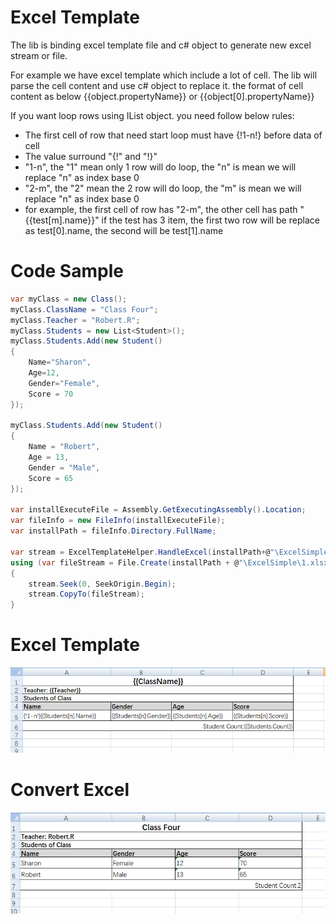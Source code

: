 # Excel Template
The lib is binding excel template file and c# object to generate new excel stream or file.

For example we have excel template which include a lot of cell. The lib will parse the cell content and use c# object to replace it.
the format of cell content as below
{{object.propertyName}} or {{object[0].propertyName}}

If you want loop rows using IList object. you need follow below rules:
- The first cell of row that need start loop must have {!1-n!} before data of cell
- The value surround "{!" and "!}"
- "1-n", the "1" mean only 1 row will do loop, the "n" is mean we will replace "n" as index base 0
- "2-m", the "2" mean the 2 row will do loop, the "m" is mean we will replace "n" as index base 0
- for example, the first cell of row has "2-m", the other cell has path "{{test[m].name}}"
if the test has 3 item, the first two row will be replace as test[0].name, the second will be test[1].name

# Code Sample
```c#
var myClass = new Class();
myClass.ClassName = "Class Four";
myClass.Teacher = "Robert.R";
myClass.Students = new List<Student>();
myClass.Students.Add(new Student()
{
    Name="Sharon",
    Age=12,
    Gender="Female",
    Score = 70
});

myClass.Students.Add(new Student()
{
    Name = "Robert",
    Age = 13,
    Gender = "Male",
    Score = 65
});

var installExecuteFile = Assembly.GetExecutingAssembly().Location;
var fileInfo = new FileInfo(installExecuteFile);
var installPath = fileInfo.Directory.FullName;

var stream = ExcelTemplateHelper.HandleExcel(installPath+@"\ExcelSimple\Simple.xlsx", myClass);
using (var fileStream = File.Create(installPath + @"\ExcelSimple\1.xlsx"))
{
    stream.Seek(0, SeekOrigin.Begin);
    stream.CopyTo(fileStream);
}
```
# Excel Template
![alt text](https://raw.githubusercontent.com/robert-luoqing/ExcelTemplate/master/Images/excel-template-source.png)
# Convert Excel
![alt text](https://raw.githubusercontent.com/robert-luoqing/ExcelTemplate/master/Images/excel-template-dist.png)
